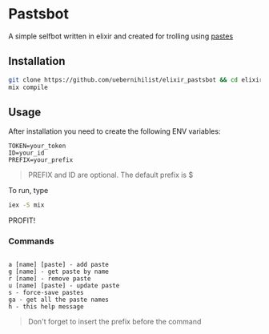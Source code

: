# Pastsbot

A simple selfbot written in elixir and created for trolling using [pastes](https://copypastatext.com/)

## Installation

```sh
git clone https://github.com/uebernihilist/elixir_pastsbot && cd elixir_pastsbot
mix compile
```

## Usage

After installation you need to create the following ENV variables:

``` text
TOKEN=your_token
ID=your_id
PREFIX=your_prefix
```

> PREFIX and ID are optional.
> The default prefix is $

To run, type

``` sh
iex -S mix
```

PROFIT!

### Commands

``` text

a [name] [paste] - add paste
g [name] - get paste by name
r [name] - remove paste
u [name] [paste] - update paste
s - force-save pastes
ga - get all the paste names
h - this help message

```

> Don't forget to insert the prefix before the command
